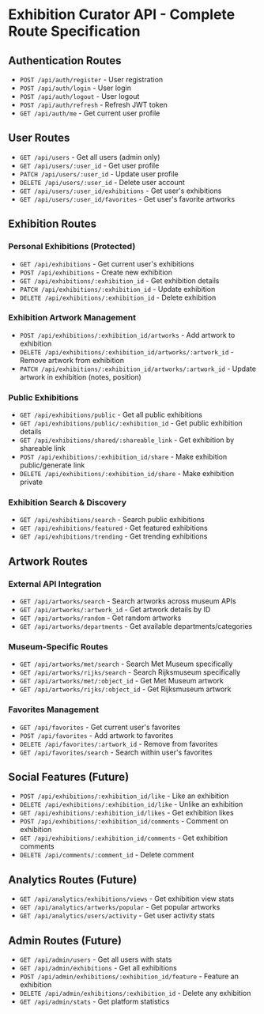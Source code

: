 # Exhibition Curator API - Complete Route Specification

## Authentication Routes
- `POST /api/auth/register` - User registration
- `POST /api/auth/login` - User login
- `POST /api/auth/logout` - User logout
- `POST /api/auth/refresh` - Refresh JWT token
- `GET /api/auth/me` - Get current user profile

## User Routes
- `GET /api/users` - Get all users (admin only)
- `GET /api/users/:user_id` - Get user profile
- `PATCH /api/users/:user_id` - Update user profile
- `DELETE /api/users/:user_id` - Delete user account
- `GET /api/users/:user_id/exhibitions` - Get user's exhibitions
- `GET /api/users/:user_id/favorites` - Get user's favorite artworks

## Exhibition Routes
### Personal Exhibitions (Protected)
- `GET /api/exhibitions` - Get current user's exhibitions
- `POST /api/exhibitions` - Create new exhibition
- `GET /api/exhibitions/:exhibition_id` - Get exhibition details
- `PATCH /api/exhibitions/:exhibition_id` - Update exhibition
- `DELETE /api/exhibitions/:exhibition_id` - Delete exhibition

### Exhibition Artwork Management
- `POST /api/exhibitions/:exhibition_id/artworks` - Add artwork to exhibition
- `DELETE /api/exhibitions/:exhibition_id/artworks/:artwork_id` - Remove artwork from exhibition
- `PATCH /api/exhibitions/:exhibition_id/artworks/:artwork_id` - Update artwork in exhibition (notes, position)

### Public Exhibitions
- `GET /api/exhibitions/public` - Get all public exhibitions
- `GET /api/exhibitions/public/:exhibition_id` - Get public exhibition details
- `GET /api/exhibitions/shared/:shareable_link` - Get exhibition by shareable link
- `POST /api/exhibitions/:exhibition_id/share` - Make exhibition public/generate link
- `DELETE /api/exhibitions/:exhibition_id/share` - Make exhibition private

### Exhibition Search & Discovery
- `GET /api/exhibitions/search` - Search public exhibitions
- `GET /api/exhibitions/featured` - Get featured exhibitions
- `GET /api/exhibitions/trending` - Get trending exhibitions

## Artwork Routes
### External API Integration
- `GET /api/artworks/search` - Search artworks across museum APIs
- `GET /api/artworks/:artwork_id` - Get artwork details by ID
- `GET /api/artworks/random` - Get random artworks
- `GET /api/artworks/departments` - Get available departments/categories

### Museum-Specific Routes
- `GET /api/artworks/met/search` - Search Met Museum specifically
- `GET /api/artworks/rijks/search` - Search Rijksmuseum specifically
- `GET /api/artworks/met/:object_id` - Get Met Museum artwork
- `GET /api/artworks/rijks/:object_id` - Get Rijksmuseum artwork

### Favorites Management
- `GET /api/favorites` - Get current user's favorites
- `POST /api/favorites` - Add artwork to favorites
- `DELETE /api/favorites/:artwork_id` - Remove from favorites
- `GET /api/favorites/search` - Search within user's favorites

## Social Features (Future)
- `POST /api/exhibitions/:exhibition_id/like` - Like an exhibition
- `DELETE /api/exhibitions/:exhibition_id/like` - Unlike an exhibition
- `GET /api/exhibitions/:exhibition_id/likes` - Get exhibition likes
- `POST /api/exhibitions/:exhibition_id/comments` - Comment on exhibition
- `GET /api/exhibitions/:exhibition_id/comments` - Get exhibition comments
- `DELETE /api/comments/:comment_id` - Delete comment

## Analytics Routes (Future)
- `GET /api/analytics/exhibitions/views` - Get exhibition view stats
- `GET /api/analytics/artworks/popular` - Get popular artworks
- `GET /api/analytics/users/activity` - Get user activity stats

## Admin Routes (Future)
- `GET /api/admin/users` - Get all users with stats
- `GET /api/admin/exhibitions` - Get all exhibitions
- `POST /api/admin/exhibitions/:exhibition_id/feature` - Feature an exhibition
- `DELETE /api/admin/exhibitions/:exhibition_id` - Delete any exhibition
- `GET /api/admin/stats` - Get platform statistics